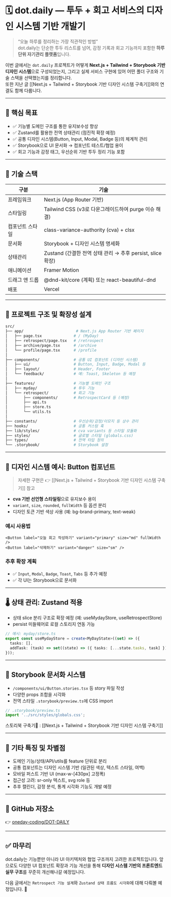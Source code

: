 
# 🗓 dot.daily — 투두 + 회고 서비스의 디자인 시스템 기반 개발기

> “오늘 하루를 정리하는 가장 직관적인 방법”  
> dot.daily는 단순한 투두 리스트를 넘어, 감정 기록과 회고 기능까지 포함한 **하루 단위 자기관리 플랫폼**입니다.

이번 글에서는 `dot.daily` 프로젝트가 어떻게 **Next.js + Tailwind + Storybook 기반 디자인 시스템**으로 구성되었는지, 그리고 실제 서비스 구현에 있어 어떤 폴더 구조와 기술 스택을 선택했는지를 정리합니다.  
또한 지난 글 [[Next.js + Tailwind + Storybook 기반 디자인 시스템 구축기]]와의 연결도 함께 다룹니다.

---

## 🎯 핵심 목표

- ✅ 기능별 도메인 구조를 통한 유지보수성 향상
- ✅ Zustand를 활용한 전역 상태관리 (점진적 확장 예정)
- ✅ 공통 디자인 시스템(Button, Input, Modal, Badge 등)의 체계적 관리
- ✅ Storybook으로 UI 문서화 → 컴포넌트 테스트/협업 용이
- ✅ 회고 기능과 감정 태그, 우선순위 기반 투두 정리 기능 포함

---

## 🔧 기술 스택

|구분|기술|
|---|---|
|프레임워크|Next.js (App Router 기반)|
|스타일링|Tailwind CSS (v3로 다운그레이드하여 purge 이슈 해결)|
|컴포넌트 스타일|class-variance-authority (cva) + clsx|
|문서화|Storybook + 디자인 시스템 명세화|
|상태관리|Zustand (간결한 전역 상태 관리 → 추후 persist, slice 확장)|
|애니메이션|Framer Motion|
|드래그 앤 드롭|@dnd-kit/core (계획) 또는 react-beautiful-dnd|
|배포|Vercel|

---

## 🧩 프로젝트 구조 및 확장성 설계

```bash
src/
├── app/                       # Next.js App Router 기반 페이지
│   ├── page.tsx              # / (MyDay)
│   ├── retrospect/page.tsx   # /retrospect
│   ├── archive/page.tsx      # /archive
│   └── profile/page.tsx      # /profile
│
├── components/               # 공통 UI 컴포넌트 (디자인 시스템)
│   ├── ui/                   # Button, Input, Badge, Modal 등
│   ├── layout/               # Header, Footer
│   └── feedback/             # 예: Toast, Skeleton 등 예정
│
├── features/                 # 기능별 도메인 구조
│   ├── myday/                # 투두 기능
│   └── retrospect/           # 회고 기능
│       ├── components/       # RetrospectCard 등 (예정)
│       ├── api.ts
│       ├── store.ts
│       └── utils.ts
│
├── constants/                # 우선순위/감정/이모지 등 상수 관리
├── hooks/                    # 공통 커스텀 훅
├── lib/styles/               # cva variants 등 스타일 모듈화
├── styles/                   # 글로벌 스타일 (globals.css)
├── types/                    # 전역 타입 정의
└── .storybook/               # Storybook 설정
```

---

## 🔘 디자인 시스템 예시: Button 컴포넌트

> 자세한 구현은 👉 [[Next.js + Tailwind + Storybook 기반 디자인 시스템 구축기]] 참고

- **cva 기반 선언형 스타일링**으로 유지보수 용이
- `variant`, `size`, `rounded`, `fullWidth` 등 옵션 분리
- 디자인 토큰 기반 색상 사용 (예: bg-brand-primary, text-weak)

### 예시 사용법

```tsx
<Button label="오늘 회고 작성하기" variant="primary" size="md" fullWidth />
<Button label="삭제하기" variant="danger" size="sm" />
```

### 추후 확장 계획

- ✅ `Input`, `Modal`, `Badge`, `Toast`, `Tabs` 등 추가 예정
- ✅ 각 UI는 Storybook으로 문서화

---

## 🌡 상태 관리: Zustand 적용

- 상태 slice 분리 구조로 확장 예정 (예: useMydayStore, useRetrospectStore)
- persist 미들웨어로 로컬 스토리지 연동 가능

```ts
// 예시: myday/store.ts
export const useMydayStore = create<MyDayState>((set) => ({
  tasks: [],
  addTask: (task) => set((state) => ({ tasks: [...state.tasks, task] })),
}));
```

---

## 📘 Storybook 문서화 시스템

- `/components/ui/Button.stories.tsx` 등 story 파일 작성
- 다양한 props 조합을 시각화
- 전역 스타일 `.storybook/preview.ts`에 CSS import

```ts
// .storybook/preview.ts
import '../src/styles/globals.css';
```

스토리북 구축기 : [[Next.js + Tailwind + Storybook 기반 디자인 시스템 구축기]]

---

## 🧠 기타 특징 및 차별점

- 도메인 기능/상태/API/utils를 feature 단위로 분리
- 공통 컴포넌트는 디자인 시스템 기반 (일관된 색상, 텍스트 스타일, 여백)
- 모바일 퍼스트 기반 UI (max-w-[430px] 고정폭)
- 접근성 고려: sr-only 텍스트, svg role 등
- 추후 캘린더, 감정 분석, 통계 시각화 기능도 개발 예정

---

## 🔗 GitHub 저장소

👉 [oneday-coding/DOT-DAILY](https://github.com/oneday-coding/DOT-DAILY)

---

## ✅ 마무리

dot.daily는 기능뿐만 아니라 UI 아키텍처와 협업 구조까지 고려한 프로젝트입니다. 앞으로도 다양한 UI 컴포넌트 확장과 기능 개선을 통해 **디자인 시스템 기반의 프론트엔드 실무 구조**를 꾸준히 개선해나갈 예정입니다.

다음 글에서는 `Retrospect 기능 설계`와 `Zustand 상태 흐름도 시각화`에 대해 다뤄볼 예정입니다. 🙌